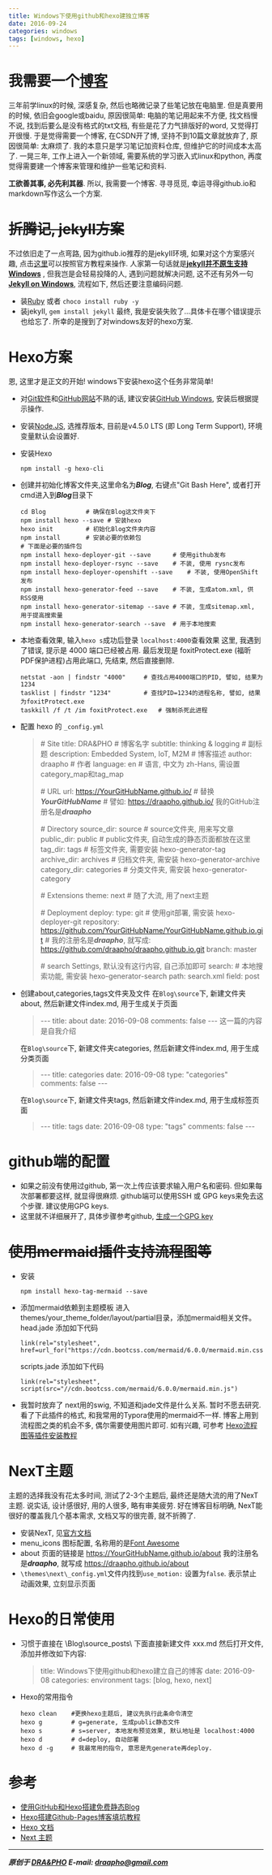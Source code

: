 ```yaml
---
title: Windows下使用github和hexo建独立博客
date: 2016-09-24
categories: windows
tags: [windows, hexo]
---
```


# 我需要一个[博客](https://draapho.github.io)

三年前学linux的时候, 深感复杂,  然后也略微记录了些笔记放在电脑里. 但是真要用的时候, 依旧会google或baidu, 原因很简单: 电脑的笔记用起来不方便, 找文档慢不说, 找到后要么是没有格式的txt文档, 有些是花了力气排版好的word, 又觉得打开很慢. 于是觉得需要一个博客, 在CSDN开了博, 坚持不到10篇文章就放弃了, 原因很简单: 太麻烦了. 我的本意只是学习笔记加资料仓库, 但维护它的时间成本太高了. 一晃三年, 工作上进入一个新领域, 需要系统的学习嵌入式linux和python, 再度觉得需要建一个博客来管理和维护一些笔记和资料.

**工欲善其事, 必先利其器**. 所以, 我需要一个博客. 寻寻觅觅, 幸运寻得github.io和markdown写作这么一个方案.


# ~~折腾记, jekyII方案~~

不过依旧走了一点弯路, 因为github.io推荐的是jekyII环境, 如果对这个方案感兴趣, 点击[这里](https://help.github.com/articles/using-jekyll-as-a-static-site-generator-with-github-pages/)可以按照官方教程来操作. 人家第一句话就是[**jekyII并不原生支持Windows**](https://help.github.com/articles/setting-up-your-github-pages-site-locally-with-jekyll/) , 但我岂是会轻易投降的人, 遇到问题就解决问题, 这不还有另外一句 [**Jekyll on Windows**](http://jekyllrb.com/docs/windows/#installation), 流程如下, 然后还要注意编码问题.
- 装[Ruby](http://rubyinstaller.org/downloads/) 或者 `choco install ruby -y`
- 装jekyII,   `gem install jekyll`
  最终, 我是安装失败了...具体卡在哪个错误提示也给忘了. 所幸的是搜到了对windows友好的hexo方案.


# Hexo方案

恩, 这里才是正文的开始! windows下安装hexo这个任务非常简单!
- 对[Git软件](https://git-scm.com/)和[GitHub网站](https://github.com/)不熟的话, 建议安装[GitHub Windows](https://desktop.github.com/), 安装后根据提示操作.
- 安装[Node.JS](https://nodejs.org/en/), 选推荐版本, 目前是v4.5.0 LTS (即 Long Term Support), 环境变量默认会设置好.
- 安装Hexo
  ``` shell
  npm install -g hexo-cli
  ```
- 创建并初始化博客文件夹,这里命名为***Blog***, 右键点"Git Bash Here", 或者打开cmd进入到***Blog***目录下
  ``` shell
  cd Blog           # 确保在Blog这文件夹下
  npm install hexo --save # 安装hexo
  hexo init         # 初始化Blog文件夹内容
  npm install       # 安装必要的依赖包
  # 下面是必要的插件包
  npm install hexo-deployer-git --save      # 使用github发布
  npm install hexo-deployer-rsync --save    # 不装, 使用 rysnc发布
  npm install hexo-deployer-openshift --save    # 不装, 使用OpenShift发布
  npm install hexo-generator-feed --save    # 不装, 生成atom.xml, 供RSS使用
  npm install hexo-generator-sitemap --save # 不装, 生成sitemap.xml, 用于提高搜索量
  npm install hexo-generator-search --save  # 用于本地搜索
  ```
- 本地查看效果, 输入`hexo s`成功后登录 `localhost:4000`查看效果
  这里, 我遇到了错误, 提示是 4000 端口已经被占用.
  最后发现是 foxitProtect.exe (福昕PDF保护进程)占用此端口, 先结束, 然后直接删除.
  ```shell
  netstat -aon | findstr "4000"     # 查找占用4000端口的PID, 譬如, 结果为1234
  tasklist | findstr "1234"         # 查找PID=1234的进程名称, 譬如, 结果为foxitProtect.exe
  taskkill /f /t /im foxitProtect.exe   # 强制杀死此进程
  ```
- 配置 hexo 的 `_config.yml`

  > \# Site
  > title: DRA&PHO                  # 博客名字
  > subtitle: thinking & logging    # 副标题
  > description: Embedded System, IoT, M2M  # 博客描述
  > author: draapho                 # 作者
  > language: en        # 语言, 中文为 zh-Hans, 需设置category_map和tag_map
  >
  > \# URL
  > url: https://YourGitHubName.github.io/  # 替换***YourGitHubName***
  > \# 譬如: https://draapho.github.io/ 我的GitHub注册名是***draapho***
  >
  > \# Directory
  > source_dir: source      # source文件夹, 用来写文章
  > public_dir: public      # public文件夹, 自动生成的静态页面都放在这里
  > tag_dir: tags           # 标签文件夹, 需要安装 hexo-generator-tag
  > archive_dir: archives   # 归档文件夹, 需安装 hexo-generator-archive
  > category_dir: categories    # 分类文件夹, 需安装 hexo-generator-category
  >
  > \# Extensions
  > theme: next         # 随了大流, 用了next主题
  >
  > \# Deployment
  > deploy:
  >   type: git         # 使用git部署, 需安装 hexo-deployer-git
  >   repository: https://github.com/YourGitHubName/YourGitHubName.github.io.git
  >   \# 我的注册名是***draapho***, 就写成: https://github.com/draapho/draapho.github.io.git
  >   branch: master
  >
  > \# search Settings, 默认没有这行内容, 自己添加即可
  > search:             # 本地搜索功能, 需安装 hexo-generator-search
  >    path: search.xml
  >    field: post

- 创建about,categories,tags文件夹及文件
  在`Blog\source`下, 新建文件夹about, 然后新建文件index.md, 用于生成关于页面

  > \---
  > title: about
  > date: 2016-09-08
  > comments: false
  > \---
  > 这一篇的内容是自我介绍

  在`Blog\source`下, 新建文件夹categories, 然后新建文件index.md, 用于生成分类页面

  > \---
  > title: categories
  > date: 2016-09-08
  > type: "categories"
  > comments: false
  > \---

  在`Blog\source`下, 新建文件夹tags, 然后新建文件index.md, 用于生成标签页面

  > \---
  > title: tags
  > date: 2016-09-08
  > type: "tags"
  > comments: false
  > \---


# github端的配置

- 如果之前没有使用过github, 第一次上传应该要求输入用户名和密码. 但如果每次部署都要这样, 就显得很麻烦. github端可以使用SSH 或 GPG keys来免去这个步骤. 建议使用GPG keys.
- 这里就不详细展开了, 具体步骤参考github, [生成一个GPG key](https://help.github.com/articles/generating-a-gpg-key/)


# ~~使用mermaid插件支持流程图等~~

- 安装
  ``` shell
  npm install hexo-tag-mermaid --save
  ```
- 添加mermaid依赖到主题模板
  进入themes/your_theme_folder/layout/partial目录，添加mermaid相关文件。
  head.jade 添加如下代码
  ``` jade
  link(rel="stylesheet", href=url_for("https://cdn.bootcss.com/mermaid/6.0.0/mermaid.min.css"))
  ```
  scripts.jade 添加如下代码
  ``` jade
  link(rel="stylesheet", script(src="//cdn.bootcss.com/mermaid/6.0.0/mermaid.min.js")
  ```
- 我暂时放弃了
  next用的swig, 不知道和jade文件是什么关系. 暂时不愿去研究.
  看了下此插件的格式, 和我常用的Typora使用的mermaid不一样.
  博客上用到流程图之类的机会不多, 偶尔需要使用图片即可.
  如有兴趣, 可参考 [Hexo流程图等插件安装教程](http://jcchow.com/2016/07/11/mermaid-sequence/)


# NexT主题

主题的选择我没有花太多时间, 测试了2-3个主题后, 最终还是随大流的用了NexT主题. 说实话, 设计感很好, 用的人很多, 略有审美疲劳. 好在博客目标明确, NexT能很好的覆盖我几个基本需求, 文档又写的很完善, 就不折腾了.

- 安装NexT, 见[官方文档](http://theme-next.iissnan.com/getting-started.html)
- menu_icons 图标配置, 名称用的是[Font Awesome](http://fontawesome.io/icons/)
- about 页面的链接是 https://YourGitHubName.github.io/about
  我的注册名是***draapho***, 就写成 <https://draapho.github.io/about>
- `\themes\next\_config.yml`文件内找到`use_motion:` 设置为`false`. 表示禁止动画效果, 立刻显示页面

# Hexo的日常使用

- 习惯于直接在 \Blog\source\_posts\ 下面直接新建文件 xxx.md
  然后打开文件, 添加并修改如下内容:
  > title: Windows下使用github和hexo建立自己的博客
  > date: 2016-09-08
  > categories: environment
  > tags: [blog, hexo, next]
- Hexo的常用指令
  ``` shell
  hexo clean    #更换hexo主题后, 建议先执行此条命令清空
  hexo g        # g=generate, 生成public静态文件
  hexo s        # s=server, 本地发布预览效果, 默认地址是 localhost:4000
  hexo d        # d=deploy, 自动部署
  hexo d -g     # 我最常用的指令, 意思是先generate再deploy.
  ```


# 参考

- [使用GitHub和Hexo搭建免费静态Blog](https://wsgzao.github.io/post/hexo-guide/)
- [Hexo搭建Github-Pages博客填坑教程](http://www.jianshu.com/p/35e197cb1273)
- [Hexo 文档](https://hexo.io/zh-cn/docs/index.html)
- [Next 主题](http://theme-next.iissnan.com/getting-started.html)


----------

***原创于 [DRA&PHO](https://draapho.github.io/) E-mail: draapho@gmail.com***